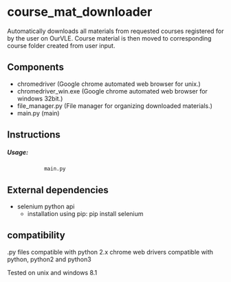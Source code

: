 # course_mat_downloader
Automatically downloads all materials from requested courses registered for by the user on OurVLE. Course material is then moved to corresponding course folder created from user input.

## Components
* chromedriver (Google chrome automated web browser for unix.)
* chromedriver_win.exe (Google chrome automated web browser for windows 32bit.)
* file_manager.py (File manager for organizing downloaded materials.)
* main.py (main)

## Instructions
##### Usage:
                main.py

## External dependencies

* selenium python api
  - installation using pip: pip install selenium

## compatibility
.py files compatible with python 2.x
chrome web drivers compatible with python, python2 and python3

Tested on unix and windows 8.1
